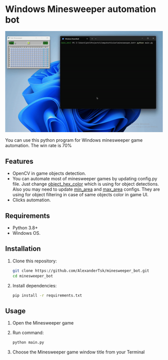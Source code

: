 # Windows Minesweeper automation bot

![Game automation example](mainsweeper_bot.gif)

You can use this python program for Windows minesweeper game automation. The win rate is 70%

## Features

- OpenCV in game objects detection.
- You can automate most of minesweeper games by updating config.py file. Just change <u>object_hex_color</u> which is using for object detections. Also you may need to update <u>min_area</u> and <u>max_area</u> configs. They are using for object filtering in case of same objects color in game UI.
- Clicks automation.

## Requirements

- Python 3.8+
- Windows OS.

## Installation

1. Clone this repository:
   ```bash
   git clone https://github.com/AlexanderTsk/minesweeper_bot.git
   cd minesweeper_bot

2. Install dependencies:
   ```bash
   pip install -r requirements.txt

## Usage 
1. Open the Minesweeper game

2. Run command:
   ```bash
   python main.py 

3. Choose the Minesweeper game window title from your Terminal
